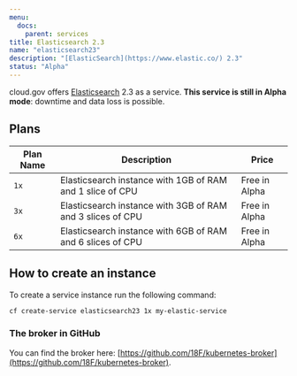```yaml
---
menu:
  docs:
    parent: services
title: Elasticsearch 2.3
name: "elasticsearch23"
description: "[ElasticSearch](https://www.elastic.co/) 2.3"
status: "Alpha"
---
```


cloud.gov offers [Elasticsearch](https://www.elastic.co/) 2.3 as a service. **This service is still in Alpha mode**: downtime and data loss is possible.

## Plans

Plan Name | Description | Price
--------- | ----------- | -----
`1x` | Elasticsearch instance with 1GB of RAM and 1 slice of CPU | Free in Alpha
`3x` | Elasticsearch instance with 3GB of RAM and 3 slices of CPU | Free in Alpha
`6x` | Elasticsearch instance with 6GB of RAM and 6 slices of CPU | Free in Alpha

## How to create an instance

To create a service instance run the following command:

```bash
cf create-service elasticsearch23 1x my-elastic-service
```

### The broker in GitHub

You can find the broker here: [https://github.com/18F/kubernetes-broker](https://github.com/18F/kubernetes-broker).
